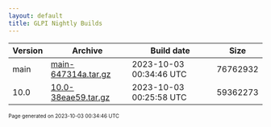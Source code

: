 ```yaml
---
layout: default
title: GLPI Nightly Builds
---
```


Version|Archive|Build date|Size
---|---|---|---
main|[main-647314a.tar.gz](main-647314a.tar.gz)|2023-10-03 00:34:46 UTC|76762932
10.0|[10.0-38eae59.tar.gz](10.0-38eae59.tar.gz)|2023-10-03 00:25:58 UTC|59362273

<font size="1">Page generated on 2023-10-03 00:34:46 UTC</font>
